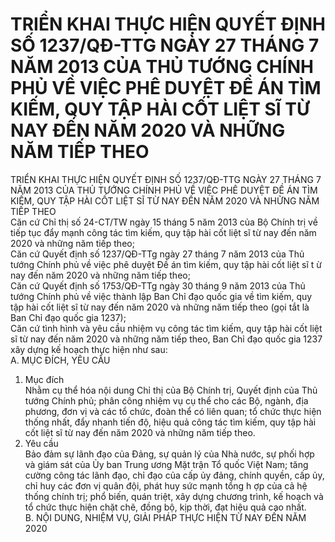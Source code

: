# TRIỂN KHAI THỰC HIỆN QUYẾT ĐỊNH SỐ 1237/QĐ-TTG NGÀY 27 THÁNG 7 NĂM 2013 CỦA THỦ TƯỚNG CHÍNH PHỦ VỀ VIỆC PHÊ DUYỆT ĐỀ ÁN TÌM KIẾM, QUY TẬP HÀI CỐT LIỆT SĨ TỪ NAY ĐẾN NĂM 2020 VÀ NHỮNG NĂM TIẾP THEO

TRIỂN KHAI THỰC HIỆN QUYẾT ĐỊNH SỐ 1237/QĐ-TTG NGÀY 27 THÁNG 7 NĂM 2013 CỦA THỦ TƯỚNG CHÍNH PHỦ VỀ VIỆC PHÊ DUYỆT ĐỀ ÁN TÌM KIẾM, QUY TẬP HÀI CỐT LIỆT SĨ TỪ NAY ĐẾN NĂM 2020 VÀ NHỮNG NĂM TIẾP THEO  
Căn cứ Chỉ thị số 24-CT/TW ngày 15 tháng 5 năm 2013 của Bộ Chính trị về tiếp tục đẩy mạnh công tác tìm kiếm, quy tập hài cốt liệt sĩ từ nay đến năm 2020 và những năm tiếp theo;  
Căn cứ Quyết định số 1237/QĐ-TTg ngày 27 tháng 7 năm 2013 của Thủ tướng Chính phủ về việc phê duyệt Đề án tìm kiếm, quy tập hài cốt liệt sĩ t ừ  nay đến năm 2020 và những năm tiếp theo;  
Căn cứ Quyết định số 1753/QĐ-TTg ngày 30 tháng 9 năm 2013 của Thủ tướng Chính phủ về việc thành lập Ban Chỉ đạo quốc gia về tìm kiếm, quy tập hài cốt liệt sĩ từ nay đến năm 2020 và những năm tiếp theo (gọi tắt là Ban Chỉ đạo quốc gia 1237);  
Căn cứ tình hình và yêu cầu nhiệm vụ công tác tìm kiếm, quy tập hài cốt liệt sĩ từ nay đến năm 2020 và những năm tiếp theo, Ban Chỉ đạo quốc gia 1237 xây dựng kế hoạch thực hiện như sau:  
A. MỤC ĐÍCH, YÊU CẦU  
1. Mục đích  
Nhằm cụ thể hóa nội dung Chỉ thị của Bộ Chính trị, Quyết định của Thủ tướng Chính phủ; phân công nhiệm vụ cụ thể cho các Bộ, ngành, địa phương, đơn vị và các tổ chức, đoàn thể có liên quan; tổ chức thực hiện thống nhất, đẩy nhanh tiến độ, hiệu quả công tác tìm kiếm, quy tập hài cốt liệt sĩ từ nay đến năm 2020 và những năm tiếp theo.  
2. Yêu cầu  
Bảo đảm sự lãnh đạo của Đảng, sự quản lý của Nhà nước, sự phối hợp và giám sát của Ủy ban Trung ương Mặt trận Tổ quốc Việt Nam; tăng cường công tác lãnh đạo, chỉ đạo của cấp ủy đảng, chính quyền, cấp ủy, chỉ huy các đơn vị quân đội, phát huy sức mạnh tổng h ợp của cả hệ thống chính trị; phổ biến, quán triệt, xây dựng chương trình, kế hoạch và tổ chức thực hiện chặt chẽ, đồng bộ, kịp thời, đạt hiệu quả cao nhất.  
B. NỘI DUNG, NHIỆM VỤ, GIẢI PHÁP THỰC HIỆN TỪ NAY ĐẾN NĂM 2020